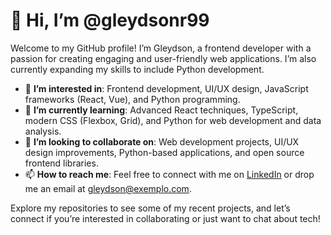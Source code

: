 # 👋 Hi, I’m @gleydsonr99

Welcome to my GitHub profile! I’m Gleydson, a frontend developer with a passion for creating engaging and user-friendly web applications. I’m also currently expanding my skills to include Python development.

- 👀 **I’m interested in**: Frontend development, UI/UX design, JavaScript frameworks (React, Vue), and Python programming.
- 🌱 **I’m currently learning**: Advanced React techniques, TypeScript, modern CSS (Flexbox, Grid), and Python for web development and data analysis.
- 💞️ **I’m looking to collaborate on**: Web development projects, UI/UX design improvements, Python-based applications, and open source frontend libraries.
- 📫 **How to reach me**: Feel free to connect with me on [LinkedIn](https://www.linkedin.com/in/seu-perfil) or drop me an email at gleydson@exemplo.com.

Explore my repositories to see some of my recent projects, and let’s connect if you’re interested in collaborating or just want to chat about tech!

<!---
gleydsonr99/gleydsonr99 is a ✨ special ✨ repository because its `README.md` (this file) appears on your GitHub profile.
You can click the Preview link to take a look at your changes.
--->
